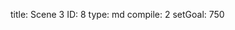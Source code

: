 title:          Scene 3
ID:             8
type:           md
compile:        2
setGoal:        750


